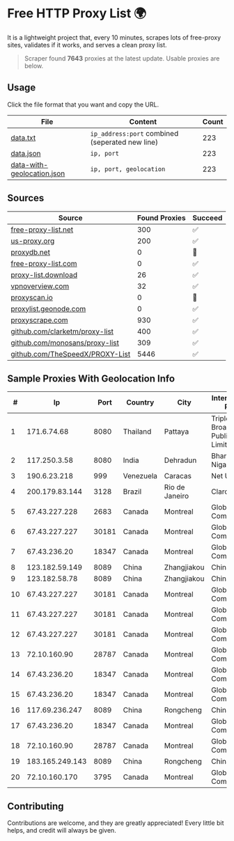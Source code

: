 
# Free HTTP Proxy List 🌍

It is a lightweight project that, every 10 minutes, scrapes lots of free-proxy sites, validates if it works, and serves a clean proxy list.


> Scraper found **7643** proxies at the latest update. Usable proxies are below.

## Usage

Click the file format that you want and copy the URL.


|File|Content|Count|
|----|-------|-----|
|[data.txt](https://raw.githubusercontent.com/themiralay/Proxy-List-World/master/data.txt)|`ip_address:port` combined (seperated new line)|223|
|[data.json](https://raw.githubusercontent.com/themiralay/Proxy-List-World/master/data.json)|`ip, port`|223|
|[data-with-geolocation.json](https://raw.githubusercontent.com/themiralay/Proxy-List-World/master/data-with-geolocation.json)|`ip, port, geolocation`|223|

## Sources

|Source|Found Proxies|Succeed|
|------|-------------|-------|
|[free-proxy-list.net](https://free-proxy-list.net)|300|✅|
|[us-proxy.org](https://www.us-proxy.org)|200|✅|
|[proxydb.net](http://proxydb.net)|0|🚫|
|[free-proxy-list.com](https://free-proxy-list.com/?page=&port=&type%5B%5D=http&type%5B%5D=https&up_time=0&search=Search)|0|✅|
|[proxy-list.download](https://www.proxy-list.download/HTTP)|26|✅|
|[vpnoverview.com](https://vpnoverview.com/privacy/anonymous-browsing/free-proxy-servers)|32|✅|
|[proxyscan.io](https://www.proxyscan.io)|0|🚫|
|[proxylist.geonode.com](https://proxylist.geonode.com/api/proxy-list?limit=300&page=1&sort_by=lastChecked&sort_type=desc&protocols=http,https)|0|✅|
|[proxyscrape.com](https://api.proxyscrape.com/v2/?request=displayproxies&protocol=http&timeout=10000&country=all&ssl=all&anonymity=all)|930|✅|
|[github.com/clarketm/proxy-list](https://raw.githubusercontent.com/clarketm/proxy-list/master/proxy-list-raw.txt)|400|✅|
|[github.com/monosans/proxy-list](https://raw.githubusercontent.com/monosans/proxy-list/main/proxies/http.txt)|309|✅|
|[github.com/TheSpeedX/PROXY-List](https://raw.githubusercontent.com/TheSpeedX/PROXY-List/master/http.txt)|5446|✅|


## Sample Proxies With Geolocation Info

|#|Ip|Port|Country|City|Internet Service Provider|
|-|--|----|-------|----|-------------------------|
|1|171.6.74.68|8080|Thailand|Pattaya|Triple T Broadband Public Company Limited|
|2|117.250.3.58|8080|India|Dehradun|Bharat Sanchar Nigam Ltd|
|3|190.6.23.218|999|Venezuela|Caracas|Net Uno|
|4|200.179.83.144|3128|Brazil|Rio de Janeiro|Claro S.A.|
|5|67.43.227.228|2683|Canada|Montreal|GloboTech Communications|
|6|67.43.227.227|30181|Canada|Montreal|GloboTech Communications|
|7|67.43.236.20|18347|Canada|Montreal|GloboTech Communications|
|8|123.182.59.149|8089|China|Zhangjiakou|China Telecom|
|9|123.182.58.78|8089|China|Zhangjiakou|China Telecom|
|10|67.43.227.227|30181|Canada|Montreal|GloboTech Communications|
|11|67.43.227.227|30181|Canada|Montreal|GloboTech Communications|
|12|67.43.227.227|30181|Canada|Montreal|GloboTech Communications|
|13|72.10.160.90|28787|Canada|Montreal|GloboTech Communications|
|14|67.43.236.20|18347|Canada|Montreal|GloboTech Communications|
|15|67.43.236.20|18347|Canada|Montreal|GloboTech Communications|
|16|117.69.236.247|8089|China|Rongcheng|Chinanet|
|17|67.43.236.20|18347|Canada|Montreal|GloboTech Communications|
|18|72.10.160.90|28787|Canada|Montreal|GloboTech Communications|
|19|183.165.249.143|8089|China|Rongcheng|Chinanet|
|20|72.10.160.170|3795|Canada|Montreal|GloboTech Communications|



## Contributing

Contributions are welcome, and they are greatly appreciated! Every
little bit helps, and credit will always be given.

